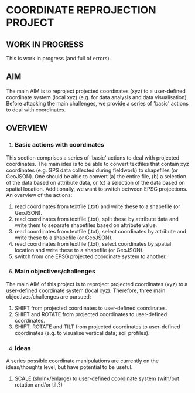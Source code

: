 # COORDINATE REPROJECTION PROJECT

## WORK IN PROGRESS

This is work in progress (and full of errors). 

## AIM

The main AIM is to reproject projected coordinates (xyz) to a user-defined coordinate system (local xyz) (e.g. for data analysis and data visualisation). Before attacking the main challenges, we provide a series of 'basic' actions to deal with coordinates.

## OVERVIEW

1. ### Basic actions with coordinates

  This section comprises a series of 'basic' actions to deal with projected coordinates. The main idea is to be able to convert textfiles that contain xyz coordinates (e.g. GPS data collected during fieldwork) to shapefiles (or GeoJSON). One should be able to convert (a) the entire file, (b) a selection of the data based on attribute data, or (c) a selection of the data based on spatial location. Additionally, we want to switch between EPSG projections.
  An overview of the actions:

  1. read coordinates from textfile (.txt) and write these to a shapefile (or GeoJSON).
  2. read coordinates from textfile (.txt), split these by attribute data and write them to separate shapefiles based on attribute value.
  3. read coordinates from textfile (.txt), select coordinates by attribute and write these to a shapefile (or GeoJSON).
  4. read coordinates from textfile (.txt), select coordinates by spatial location and write these to a shapefile (or GeoJSON).
  5. switch from one EPSG projected coordinate system to another.
2. ### Main objectives/challenges

  The main AIM of this project is to reproject projected coordinates (xyz) to a user-defined coordinate system (local xyz). Therefore, three main objectives/challenges are pursued:

  1. SHIFT from projected coordinates to user-defined coordinates.
  2. SHIFT and ROTATE from projected coordinates to user-defined coordinates.
  3. SHIFT, ROTATE and TILT from projected coordinates to user-defined coordinates (e.g. to visualise vertical data; soil profiles).
3. ### Ideas

  A series possible coordinate manipulations are currently on the ideas/thoughts level, but have potential to be useful.

  1. SCALE (shrink/enlarge) to user-defined coordinate system (with/out rotation and/or tilt?)